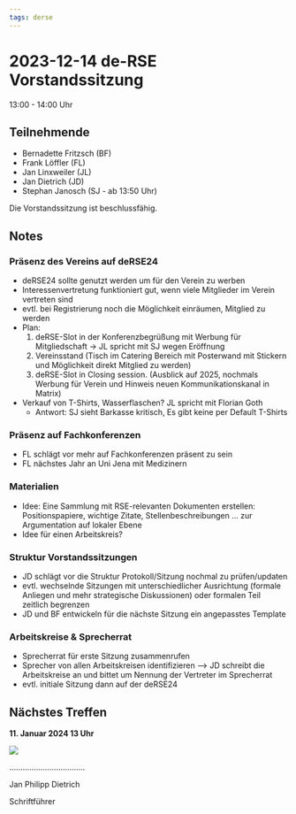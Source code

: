 ```yaml
---
tags: derse
---
```


# 2023-12-14 de-RSE Vorstandssitzung

13:00 - 14:00 Uhr

## Teilnehmende

- Bernadette Fritzsch (BF)
- Frank Löffler (FL)
- Jan Linxweiler (JL)
- Jan Dietrich (JD)
- Stephan Janosch (SJ - ab 13:50 Uhr)

Die Vorstandssitzung ist beschlussfähig.

## Notes

### Präsenz des Vereins auf deRSE24
* deRSE24 sollte genutzt werden um für den Verein zu werben
* Interessenvertretung funktioniert gut, wenn viele Mitglieder im Verein vertreten sind
* evtl. bei Registrierung noch die Möglichkeit einräumen, Mitglied zu werden
* Plan: 
    1. deRSE-Slot in der Konferenzbegrüßung mit Werbung für Mitgliedschaft -> JL spricht mit SJ wegen Eröffnung
    2. Vereinsstand (Tisch im Catering Bereich mit Posterwand mit Stickern und Möglichkeit direkt Mitglied zu werden)
    3. deRSE-Slot in Closing session. (Ausblick auf 2025, nochmals Werbung für Verein und Hinweis neuen Kommunikationskanal in Matrix)
* Verkauf von T-Shirts, Wasserflaschen? JL spricht mit Florian Goth
    * Antwort: SJ sieht Barkasse kritisch, Es gibt keine per Default T-Shirts

### Präsenz auf Fachkonferenzen
* FL schlägt vor mehr auf Fachkonferenzen präsent zu sein
* FL nächstes Jahr an Uni Jena mit Medizinern

### Materialien
* Idee: Eine Sammlung mit RSE-relevanten Dokumenten erstellen: Positionspapiere, wichtige Zitate, Stellenbeschreibungen ... zur Argumentation auf lokaler Ebene
* Idee für einen Arbeitskreis?

### Struktur Vorstandssitzungen
* JD schlägt vor die Struktur Protokoll/Sitzung nochmal zu prüfen/updaten
* evtl. wechselnde Sitzungen mit unterschiedlicher Ausrichtung (formale Anliegen und mehr strategische Diskussionen) oder formalen Teil zeitlich begrenzen
* JD und BF entwickeln für die nächste Sitzung ein angepasstes Template

### Arbeitskreise & Sprecherrat
* Sprecherrat für erste Sitzung zusammenrufen
* Sprecher von allen Arbeitskreisen identifizieren --> JD schreibt die Arbeitskreise an und bittet um Nennung der Vertreter im Sprecherrat
* evtl. initiale Sitzung dann auf der deRSE24

## Nächstes Treffen
**11. Januar 2024 13 Uhr**


![](spacer.jpg)

..................................

Jan Philipp Dietrich

Schriftführer

 
